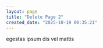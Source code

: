 ```yaml
---
layout: page
title: "Delete Page 2"
created_date: "2025-10-19 00:35:21"
---
```


egestas ipsum dis vel mattis 

